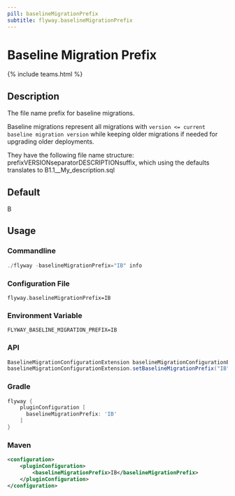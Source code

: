 ```yaml
---
pill: baselineMigrationPrefix
subtitle: flyway.baselineMigrationPrefix
---
```


# Baseline Migration Prefix
{% include teams.html %}

## Description
The file name prefix for baseline migrations.

Baseline migrations represent all migrations with `version <= current baseline migration version` while keeping older migrations if needed for upgrading older deployments.

They have the following file name structure: prefixVERSIONseparatorDESCRIPTIONsuffix, which using the defaults translates to B1.1__My_description.sql

## Default
B

## Usage

### Commandline
```powershell
./flyway -baselineMigrationPrefix="IB" info
```

### Configuration File
```properties
flyway.baselineMigrationPrefix=IB
```

### Environment Variable
```properties
FLYWAY_BASELINE_MIGRATION_PREFIX=IB
```

### API
```java
BaselineMigrationConfigurationExtension baselineMigrationConfigurationExtension = configuration.getPluginRegister().getPlugin(BaselineMigrationConfigurationExtension.class)
baselineMigrationConfigurationExtension.setBaselineMigrationPrefix("IB");
```

### Gradle
```groovy
flyway {
    pluginConfiguration [
      baselineMigrationPrefix: 'IB'
    ]
}
```

### Maven
```xml
<configuration>
    <pluginConfiguration>
        <baselineMigrationPrefix>IB</baselineMigrationPrefix>
    </pluginConfiguration>
</configuration>
```
